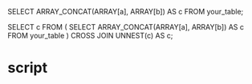 SELECT ARRAY_CONCAT(ARRAY[a], ARRAY[b]) AS c
FROM your_table;


SELECT c
FROM (
  SELECT ARRAY_CONCAT(ARRAY[a], ARRAY[b]) AS c
  FROM your_table
)
CROSS JOIN UNNEST(c) AS c;

# script

